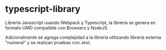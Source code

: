# typescript-library

Librería Javascript usando Webpack y Typescript, la librería se genera en formato UMD compatible con Browsers y NodeJS. 

Adicionalmente se agrega complejidad a la librería utilizando librería externa "numeral" y se realizan pruebas con Jest.

